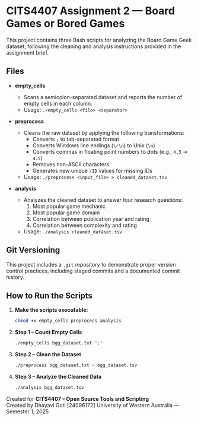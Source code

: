 # CITS4407 Assignment 2 — Board Games or Bored Games

This project contains three Bash scripts for analyzing the Board Game Geek dataset, following the cleaning and analysis instructions provided in the assignment brief.

## Files

- **empty_cells**
  - Scans a semicolon-separated dataset and reports the number of empty cells in each column.
  - Usage: `./empty_cells <file> <separator>`

- **preprocess**
  - Cleans the raw dataset by applying the following transformations:
    - Converts `;` to tab-separated format
    - Converts Windows line endings (`\r\n`) to Unix (`\n`)
    - Converts commas in floating point numbers to dots (e.g., `4,5` → `4.5`)
    - Removes non-ASCII characters
    - Generates new unique `/ID` values for missing IDs
  - Usage: `./preprocess <input_file> > cleaned_dataset.tsv`

- **analysis**
  - Analyzes the cleaned dataset to answer four research questions:
    1. Most popular game mechanic
    2. Most popular game domain
    3. Correlation between publication year and rating
    4. Correlation between complexity and rating
  - Usage: `./analysis cleaned_dataset.tsv`

## Git Versioning

This project includes a `.git` repository to demonstrate proper version control practices, including staged commits and a documented commit history.

##  How to Run the Scripts

1. **Make the scripts executable:**
    ```bash
    chmod +x empty_cells preprocess analysis
    ```

2. **Step 1 – Count Empty Cells**
    ```bash
    ./empty_cells bgg_dataset.txt ";"
    ```

3. **Step 2 – Clean the Dataset**
    ```bash
    ./preprocess bgg_dataset.txt > bgg_dataset.tsv
    ```

4. **Step 3 – Analyze the Cleaned Data**
    ```bash
    ./analysis bgg_dataset.tsv
    ```


Created for **CITS4407 – Open Source Tools and Scripting**  
Created by Dhayavi Goti [24096172]
University of Western Australia — Semester 1, 2025  
